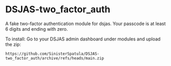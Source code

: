 # DSJAS-two_factor_auth
A fake two-factor authentication module for dsjas.
Your passcode is at least 6 digits and ending with zero.

To install:
Go to your DSJAS admin dashboard under modules and upload the zip:
```
https://github.com/SinisterSpatula/DSJAS-two_factor_auth/archive/refs/heads/main.zip
```

